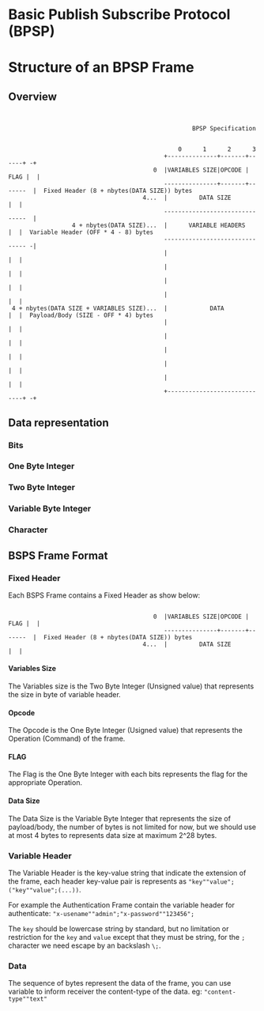 # Basic Publish Subscribe Protocol (BPSP)

# Structure of an BPSP Frame

## Overview
```

                                                                                                                          
                                                    BPSP Specification                                                    
                                                                                                                          
                                                                                                                          
                                                0      1      2      3                                                    
                                            +--------------+-------+------+ -+                                            
                                         0  |VARIABLES SIZE|OPCODE | FLAG |  |                                            
                                            ---------------+-------+-------  |  Fixed Header (8 + nbytes(DATA SIZE)) bytes
                                      4...  |         DATA SIZE           |  |                                            
                                            -------------------------------  |                                            
                  4 + nbytes(DATA SIZE)...  |      VARIABLE HEADERS       |  |  Variable Header (OFF * 4 - 8) bytes       
                                            ------------------------------- -|                                            
                                            |                             |  |                                            
                                            |                             |  |                                            
                                            |                             |  |                                            
                                            |                             |  |                                            
 4 + nbytes(DATA SIZE + VARIABLES SIZE)...  |            DATA             |  |  Payload/Body (SIZE - OFF * 4) bytes       
                                            |                             |  |                                            
                                            |                             |  |                                            
                                            |                             |  |                                            
                                            |                             |  |                                            
                                            |                             |  |                                            
                                            +-----------------------------+ -+
```

## Data representation

### Bits

### One Byte Integer

### Two Byte Integer

### Variable Byte Integer

### Character

## BSPS Frame Format

### Fixed Header

Each BSPS Frame contains a Fixed Header as show below:
```

                                         0  |VARIABLES SIZE|OPCODE | FLAG |  |                                            
                                            ---------------+-------+-------  |  Fixed Header (8 + nbytes(DATA SIZE)) bytes
                                      4...  |         DATA SIZE           |  |                                            
```

#### Variables Size

The Variables size is the Two Byte Integer (Unsigned value) that represents the size in byte of variable header.

#### Opcode

The Opcode is the One Byte Integer (Usigned value) that represents the Operation (Command) of the frame.

#### FLAG

The Flag is the One Byte Integer with each bits represents the flag for the appropriate Operation.

#### Data Size

The Data Size is the Variable Byte Integer that represents the size of payload/body, the number of bytes is not limited for now, but we should use at most 4 bytes to represents data size at maximum 2^28 bytes.

### Variable Header

The Variable Header is the key-value string that indicate the extension of the frame, each header key-value pair is represents as `"key""value";("key""value";(...))`.

For example the Authentication Frame contain the variable header for authenticate:
  `"x-usename""admin";"x-password""123456";`

The `key` should be lowercase string by standard, but no limitation or restriction for the `key` and `value` except that they must be string, for the `;` character we need escape by an backslash `\;`.

### Data

The sequence of bytes represent the data of the frame, you can use variable to inform receiver the content-type of the data. eg: `"content-type""text"`

